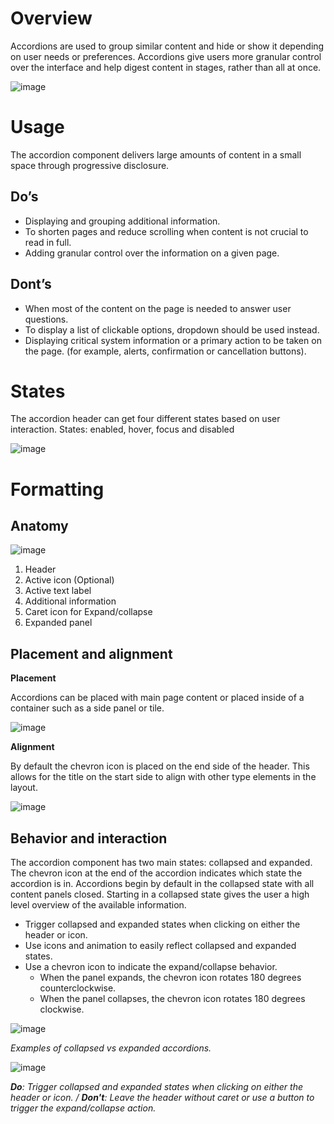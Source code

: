 # Overview

Accordions are used to group similar content and hide or show it depending on user needs or preferences. Accordions give users more granular control over the interface and help digest content in stages, rather than all at once.

![image](https://user-images.githubusercontent.com/44420072/114667152-6a5ceb00-9cff-11eb-8d7a-bbe98463d0b9.png)


# Usage

The accordion component delivers large amounts of content in a small space through progressive disclosure.

## Do’s

* Displaying and grouping additional information.
* To shorten pages and reduce scrolling when content is not crucial to read in full.
* Adding granular control over the information on a given page.

## Dont’s

* When most of the content on the page is needed to answer user questions.
* To display a list of clickable options, dropdown should be used instead.
* Displaying critical system information or a primary action to be taken on the page. (for example, alerts, confirmation or cancellation buttons).

# States

The accordion header can get four different states based on user interaction. States: enabled, hover, focus and disabled

![image](https://user-images.githubusercontent.com/44420072/114667271-90828b00-9cff-11eb-971a-b3aa87544300.png)


# Formatting

## Anatomy

![image](https://user-images.githubusercontent.com/44420072/114667360-af811d00-9cff-11eb-91cf-96c8483d036b.png)

1. Header
2. Active icon (Optional)
3. Active text label 
4. Additional information
5. Caret icon for Expand/collapse
6. Expanded panel

## Placement and alignment

**Placement**

Accordions can be placed with main page content or placed inside of a container such as a side panel or tile.

![image](https://user-images.githubusercontent.com/44420072/114667774-30401900-9d00-11eb-90fe-9dec668bfe04.png)

**Alignment**

By default the chevron icon is placed on the end side of the header. This allows for the title on the start side to align with other type elements in the layout.

![image](https://user-images.githubusercontent.com/44420072/114667928-6087b780-9d00-11eb-8ef9-537093e41503.png)

## Behavior and interaction

The accordion component has two main states: collapsed and expanded. The chevron icon at the end of the accordion indicates which state the accordion is in. Accordions begin by default in the collapsed state with all content panels closed. Starting in a collapsed state gives the user a high level overview of the available information.

* Trigger collapsed and expanded states when clicking on either the header or icon.
* Use icons and animation to easily reflect collapsed and expanded states.
* Use a chevron icon to indicate the expand/collapse behavior.
     * When the panel expands, the chevron icon rotates 180 degrees counterclockwise.
     * When the panel collapses, the chevron icon rotates 180 degrees clockwise.

![image](https://user-images.githubusercontent.com/44420072/114668145-ab093400-9d00-11eb-9d98-9873cfdb5c55.png)

_Examples of collapsed vs expanded accordions._

![image](https://user-images.githubusercontent.com/44420072/114668488-1a7f2380-9d01-11eb-8983-4f31ca9e8b4b.png)

_**Do**: Trigger collapsed and expanded states when clicking on either 
the header or icon. / **Don't**: Leave the header without caret or use a button to trigger 
the expand/collapse action._
